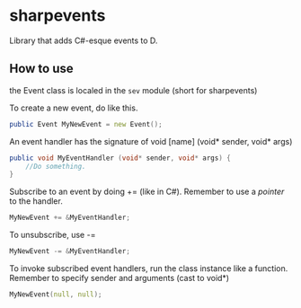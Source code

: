 # sharpevents
Library that adds C#-esque events to D.


## How to use

the Event class is localed in the `sev` module (short for sharpevents)

To create a new event, do like this.
```d
public Event MyNewEvent = new Event();
```

An event handler has the signature of void [name] (void* sender, void* args)
```d
public void MyEventHandler (void* sender, void* args) {
	//Do something.
}
```

Subscribe to an event by doing += (like in C#). Remember to use a _pointer_ to the handler.
```d
MyNewEvent += &MyEventHandler;
```

To unsubscribe, use -=
```d
MyNewEvent -= &MyEventHandler;
```

To invoke subscribed event handlers, run the class instance like a function.
Remember to specify sender and arguments (cast to void*)
```d
MyNewEvent(null, null);
```
